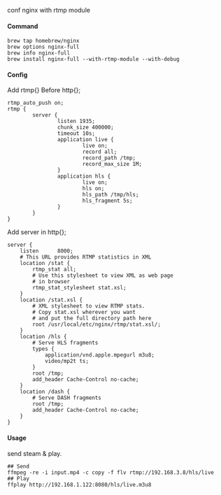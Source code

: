 
conf nginx with rtmp module

#### Command

	brew tap homebrew/nginx
	brew options nginx-full
	brew info nginx-full
	brew install nginx-full --with-rtmp-module --with-debug

#### Config

Add rtmp{} Before http{};

    rtmp_auto_push on;
    rtmp {
            server {
                    listen 1935;
                    chunk_size 400000;
                    timeout 10s;
                    application live {
                            live on;
                            record all;
                            record_path /tmp;
                            record_max_size 1M;
                    }
                    application hls {
                            live on;
                            hls on;
                            hls_path /tmp/hls;
                            hls_fragment 5s;
                    }
            }
    }

Add server in http{};

	server {
	    listen      8000;
	    # This URL provides RTMP statistics in XML
	    location /stat {
	        rtmp_stat all;
	        # Use this stylesheet to view XML as web page
	        # in browser
	        rtmp_stat_stylesheet stat.xsl;
	    }
	    location /stat.xsl {
	        # XML stylesheet to view RTMP stats.
	        # Copy stat.xsl wherever you want
	        # and put the full directory path here
	        root /usr/local/etc/nginx/rtmp/stat.xsl/;
	    }
	    location /hls {
	        # Serve HLS fragments
	        types {
	            application/vnd.apple.mpegurl m3u8;
	            video/mp2t ts;
	        }
	        root /tmp;
	        add_header Cache-Control no-cache;
	    }
	    location /dash {
	        # Serve DASH fragments
	        root /tmp;
	        add_header Cache-Control no-cache;
	    }
	}

#### Usage

send steam & play.

    ## Send
    ffmpeg -re -i input.mp4 -c copy -f flv rtmp://192.168.3.8/hls/live
    ## Play
    ffplay http://192.168.1.122:8080/hls/live.m3u8